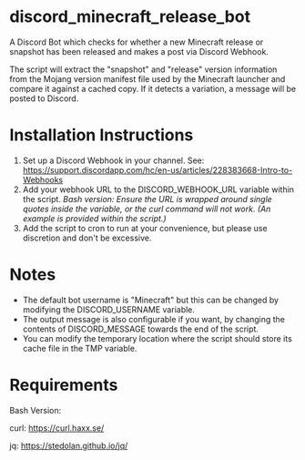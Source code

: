 # discord_minecraft_release_bot
A Discord Bot which checks for whether a new Minecraft release or snapshot has been released and makes a post via Discord Webhook.

The script will extract the "snapshot" and "release" version information from the Mojang version manifest file used by the Minecraft launcher and compare it against a cached copy. If it detects a variation, a message will be posted to Discord.


# Installation Instructions
1. Set up a Discord Webhook in your channel. See: https://support.discordapp.com/hc/en-us/articles/228383668-Intro-to-Webhooks
2. Add your webhook URL to the DISCORD_WEBHOOK_URL variable within the script. 
_Bash version: Ensure the URL is wrapped around single quotes inside the variable, or the curl command will not work. (An example is provided within the script.)_
3. Add the script to cron to run at your convenience, but please use discretion and don't be excessive.


# Notes
- The default bot username is "Minecraft" but this can be changed by modifying the DISCORD_USERNAME variable.
- The output message is also configurable if you want, by changing the contents of DISCORD_MESSAGE towards the end of the script.
- You can modify the temporary location where the script should store its cache file in the TMP variable.

# Requirements
Bash Version:

curl: https://curl.haxx.se/

jq: https://stedolan.github.io/jq/
